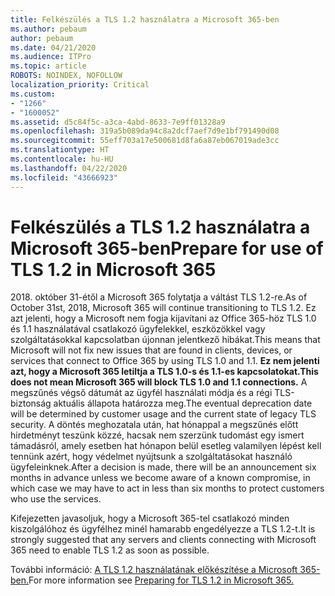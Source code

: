 ```yaml
---
title: Felkészülés a TLS 1.2 használatra a Microsoft 365-ben
ms.author: pebaum
author: pebaum
ms.date: 04/21/2020
ms.audience: ITPro
ms.topic: article
ROBOTS: NOINDEX, NOFOLLOW
localization_priority: Critical
ms.custom:
- "1266"
- "1600052"
ms.assetid: d5c84f5c-a3ca-4abd-8633-7e9ff01328a9
ms.openlocfilehash: 319a5b089da94c8a2dcf7aef7d9e1bf791490d08
ms.sourcegitcommit: 55eff703a17e500681d8fa6a87eb067019ade3cc
ms.translationtype: HT
ms.contentlocale: hu-HU
ms.lasthandoff: 04/22/2020
ms.locfileid: "43666923"
---
```

# <a name="prepare-for-use-of-tls-12-in-microsoft-365"></a><span data-ttu-id="fbfa3-102">Felkészülés a TLS 1.2 használatra a Microsoft 365-ben</span><span class="sxs-lookup"><span data-stu-id="fbfa3-102">Prepare for use of TLS 1.2 in Microsoft 365</span></span>

<span data-ttu-id="fbfa3-103">2018. október 31-étől a Microsoft 365 folytatja a váltást TLS 1.2-re.</span><span class="sxs-lookup"><span data-stu-id="fbfa3-103">As of October 31st, 2018, Microsoft 365 will continue transitioning to TLS 1.2.</span></span> <span data-ttu-id="fbfa3-104">Ez azt jelenti, hogy a Microsoft nem fogja kijavítani az Office 365-höz TLS 1.0 és 1.1 használatával csatlakozó ügyfelekkel, eszközökkel vagy szolgáltatásokkal kapcsolatban újonnan jelentkező hibákat.</span><span class="sxs-lookup"><span data-stu-id="fbfa3-104">This means that Microsoft will not fix new issues that are found in clients, devices, or services that connect to Office 365 by using TLS 1.0 and 1.1.</span></span> <span data-ttu-id="fbfa3-105">**Ez nem jelenti azt, hogy a Microsoft 365 letiltja a TLS 1.0-s és 1.1-es kapcsolatokat.**</span><span class="sxs-lookup"><span data-stu-id="fbfa3-105">**This does not mean Microsoft 365 will block TLS 1.0 and 1.1 connections.**</span></span> <span data-ttu-id="fbfa3-106">A megszűnés végső dátumát az ügyfél használati módja és a régi TLS-biztonság aktuális állapota határozza meg.</span><span class="sxs-lookup"><span data-stu-id="fbfa3-106">The eventual deprecation date will be determined by customer usage and the current state of legacy TLS security.</span></span> <span data-ttu-id="fbfa3-107">A döntés meghozatala után, hat hónappal a megszűnés előtt hirdetményt teszünk közzé, hacsak nem szerzünk tudomást egy ismert támadásról, amely esetben hat hónapon belül esetleg valamilyen lépést kell tennünk azért, hogy védelmet nyújtsunk a szolgáltatásokat használó ügyfeleinknek.</span><span class="sxs-lookup"><span data-stu-id="fbfa3-107">After a decision is made, there will be an announcement six months in advance unless we become aware of a known compromise, in which case we may have to act in less than six months to protect customers who use the services.</span></span>
  
<span data-ttu-id="fbfa3-108">Kifejezetten javasoljuk, hogy a Microsoft 365-tel csatlakozó minden kiszolgálóhoz és ügyfélhez minél hamarabb engedélyezze a TLS 1.2-t.</span><span class="sxs-lookup"><span data-stu-id="fbfa3-108">It is strongly suggested that any servers and clients connecting with Microsoft 365 need to enable TLS 1.2 as soon as possible.</span></span>
  
<span data-ttu-id="fbfa3-109">További információ: [A TLS 1.2 használatának előkészítése a Microsoft 365-ben.](https://support.microsoft.com/help/4057306/preparing-for-tls-1-2-in-office-365)</span><span class="sxs-lookup"><span data-stu-id="fbfa3-109">For more information see [Preparing for TLS 1.2 in Microsoft 365.](https://support.microsoft.com/help/4057306/preparing-for-tls-1-2-in-office-365)</span></span>
  
